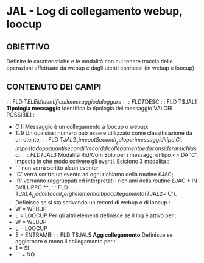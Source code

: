 # JAL - Log di collegamento webup, loocup
## OBIETTIVO
Definire le caratteristiche e le modalità con cui tenere traccia delle operazioni effettuate da webup e dagli utenti connessi (in webup e loocup)
## CONTENUTO DEI CAMPI
 :  : FLD T$ELEM
Identifica il messaggio da loggare
 :  : FLD T$DESC
 :  : FLD T$JAL1 __Tipologia messaggio__
Identifica la tipologia del messaggio
VALORI POSSIBILI : 
- C Il Messaggio è un collegamento a loocup o webup;
- 1..9  Un qualsiasi numero può essere utilizzato come classificazione da un utente;
 :  : FLD T$JAL2 __Time out Secondi__
Solo per i messaggi di tipo 'C', imposta dopo quanti secondi il record di collegamento è da considerarsi chiuso.
 :  : FLD T$JAL3 Modalità Rid/Com
Solo per i messaggi di tipo <> DA 'C', imposta in che modo scrivere gli eventi.
Esistono 3 modalità : 
- ' ' non verrà scritto alcun evento;
- 'C' verrà scritto un evento ad ogni richiamo della routine £JAC;
- 'R' verranno raggruppati ed interpretati i richiami della routine £JAC * IN SVILUPPO **;
 :  : FLD T$JAL4 __Modalità coll__
Per gli elementi di tipo collegamento (T$JAL2='C'). Definisce se si sta scrivendo un record di webup o di loocup : 
- W = WEBUP
- L = LOOCUP
Per gli altri elementi definisce se il log è attivo per : 
- W = WEBUP
- L = LOOCUP
- E = ENTRAMBI
 :  : FLD T$JAL5 __Agg collegamento__
Definisce se aggiornare o meno il collegamento per : 
- 1 = SI
- ' ' = NO
